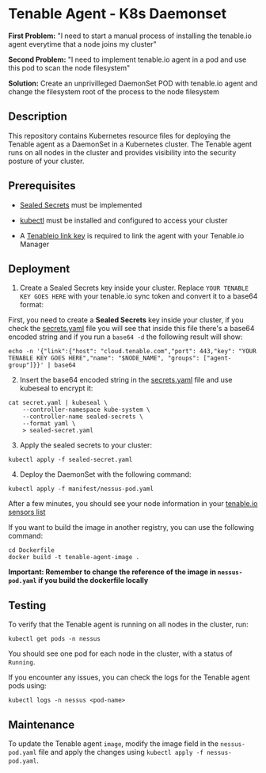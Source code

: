 # Tenable Agent - K8s Daemonset

**First Problem:** "I need to start a manual process of installing the tenable.io agent everytime that a node joins my cluster"  

**Second Problem:** "I need to implement tenable.io agent in a pod and use this pod to scan the node filesystem"

**Solution:** Create an unprivilleged DaemonSet POD with tenable.io agent and change the filesystem root of the process to the node filesystem

## Description

This repository contains Kubernetes resource files for deploying the Tenable agent as a DaemonSet in a Kubernetes cluster. The Tenable agent runs on all nodes in the cluster and provides visibility into the security posture of your cluster.

## Prerequisites

- [Sealed Secrets](https://github.com/bitnami-labs/sealed-secrets) must be implemented

- [kubectl](https://kubernetes.io/docs/reference/kubectl/) must be installed and configured to access your cluster
- A [Tenableio link key](https://cloud.tenable.com/tio/app.html#/settings/sensors/agents/agents-list/add) is required to link the agent with your Tenable.io Manager

## Deployment


1. Create a Sealed Secrets key inside your cluster. Replace `YOUR TENABLE KEY GOES HERE` with your tenable.io sync token and convert it to a base64 format:

First, you need to create a **Sealed Secrets** key inside your cluster, if you check the [secrets.yaml](https://github.com/RocketChat/tenable-agent-kubernetes-daemonset/blob/main/secrets.yaml) file you will see that inside this file there's a base64 encoded string and if you run a `base64 -d` the following result will show:

`echo -n '{"link":{"host": "cloud.tenable.com","port": 443,"key": "YOUR TENABLE KEY GOES HERE","name": "$NODE_NAME", "groups": ["agent-group"]}}' | base64`

2. Insert the base64 encoded string in the [secrets.yaml](https://github.com/RocketChat/tenable-agent-kubernetes-daemonset/blob/main/secrets.yaml) file and use kubeseal to encrypt it:

```
cat secret.yaml | kubeseal \
    --controller-namespace kube-system \
    --controller-name sealed-secrets \
    --format yaml \
    > sealed-secret.yaml
```

3. Apply the sealed secrets to your cluster:

`kubectl apply -f sealed-secret.yaml`

4. Deploy the DaemonSet with the following command:

`kubectl apply -f manifest/nessus-pod.yaml`

After a few minutes, you should see your node information in your [tenable.io sensors list](https://cloud.tenable.com/tio/app.html#/settings/sensors/agents/agents-list)


If you want to build the image in another registry, you can use the following command:

```
cd Dockerfile
docker build -t tenable-agent-image . 
```

**Important: Remember to change the reference of the image in `nessus-pod.yaml` if you build the dockerfile locally**

## Testing

To verify that the Tenable agent is running on all nodes in the cluster, run:

`kubectl get pods -n nessus`

You should see one pod for each node in the cluster, with a status of `Running`.

If you encounter any issues, you can check the logs for the Tenable agent pods using:

`kubectl logs -n nessus <pod-name>`

## Maintenance

To update the Tenable agent `image`, modify the image field in the `nessus-pod.yaml` file and apply the changes using `kubectl apply -f nessus-pod.yaml`.